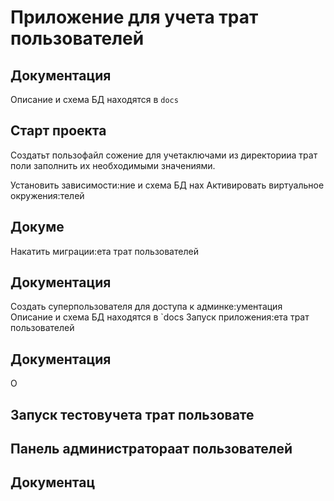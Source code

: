 # Приложение для учета трат пользователей

## Документация
Описание и схема БД находятся в `docs`

## Старт проекта

Создатьт пользофайл сожение для учетаключами из директорииа трат поли заполнить их необходимыми значениями.

Установить зависимости:ние и схема БД нах
Активировать виртуальное окружения:телей

## Докуме
Накатить миграции:ета трат пользователей

## Документация
Создать суперпользователя для доступа к админке:ументация
Описание и схема БД находятся в `docs
Запуск приложения:ета трат пользователей

## Документация
О
## Запуск тестовучета трат пользовате
## Панель администратораат пользователей

## Документац